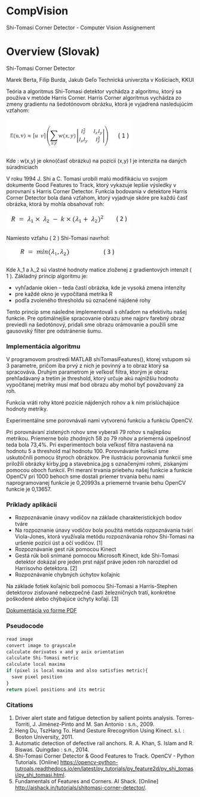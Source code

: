 # CompVision
Shi-Tomasi Corner Detector - Computer Vision Assignement

# Overview (Slovak)
Shi-Tomasi Corner Detector

Marek Berta, Filip Burda, Jakub Geľo
Technická univerzita v Košiciach, KKUI
 
Teória a algoritmus
Shi-Tomasi detektor vychádza z algoritmu, ktorý sa používa v metóde Harris Corner. Harris Corner algoritmus vychádza zo zmeny gradientu na šedotónovom obrázku, ktorá je vyjadrená nasledujúcim vzťahom:

![prva rovnica](https://github.com/marcoBS335/CompVision/blob/master/images/prva_rov.jpg?raw=true)

Kde :
	w(x,y) je okno(časť obrázku) na pozícii (x,y)
	I je intenzita na daných súradniciach


V roku 1994 J. Shi a C. Tomasi urobili malú modifikáciu vo svojom dokumente Good Features to Track, ktorý vykazuje lepšie výsledky v porovnaní s Harris Corner Detector. Funkcia bodovania v detektore Harris Corner Detector bola daná vzťahom, ktorý vyjadruje skóre pre každú časť obrázka, ktorá by mohla obsahovať roh:

![druha rovnica](https://github.com/marcoBS335/CompVision/blob/master/images/druha_rov.jpg?raw=true)

Namiesto vzťahu ( 2 ) Shi-Tomasi navrhol:

![tretia rovnica](https://github.com/marcoBS335/CompVision/blob/master/images/tretia_rov.jpg?raw=true)

Kde λ_1 a λ_2 sú vlastné hodnoty matice zloženej z gradientových intenzít ( 1 ).
Základný princíp algoritmu je: 
* vyhľadanie okien – teda častí obrázka, kde je vysoká zmena intenzity
* pre každé okno je vypočítaná metrika R
* podľa zvoleného thresholdu sú označené nájdené rohy

Tento princíp sme následne implementovali s ohľadom na efektivitu našej funkcie. Pre optimálnejšie spracovanie obrazu sme najprv farebný obraz previedli na šedotónový, pridali sme obrazu orámovanie a použili sme gausovský filter pre odstránenie šumu.
### Implementácia algoritmu
V programovom prostredí MATLAB shiTomasiFeatures(), ktorej vstupom sú 3 parametre, pričom iba prvý z nich je povinný a to obraz ktorý sa spracováva. Druhým parametrom je veľkosť filtra, ktorým je obraz prehľadávaný a tretím je threshold, ktorý určuje akú najnižšiu hodnotu vypočítanej metriky musí mať bod obrazu aby mohol byť považovaný za roh.

Funkcia vráti rohy ktoré pozície nájdených rohov a k nim prislúchajúce hodnoty metriky.

Experimentálne sme porovnávali nami vytvorenú funkciu a funkciu OpenCV. 
 

Pri porovnávaní zistených rohov sme vyberali 79 rohov s najlepšou metrikou. Priemerne bolo zhodných 58 zo 79 rohov a priemerná úspešnosť teda bola 73,4%. Pri experimentoch bola veľkosť filtra nastavená na hodnotu 5 a threshold mal hodnotu 100. Porovnávanie funkcií sme uskutočnili pomocu štyroch obrázkov. Pre ilustráciu porovnania funkcií sme priložili obrázky kirby.jpg a stavebnica.jpg s označenými rohmi, získanými pomocou oboch funkcií.
Pri meraní trvania priebehu našej funkcie a funkcie OpenCV pri 1000 behoch sme dostali priemer trvania behu nami naprogramovanej funkcie je 0,20993s a priemerné trvanie behu OpenCV funkcie je 0,13657.


### Príklady aplikácií

* Rozpoznávanie únavy vodičov na základe charakteristických bodov tváre
* Na rozpoznanie únavy vodičov bola použitá metóda rozpoznávania tvárí Viola-Jones, ktorá využívala metódu rozpoznávania rohov Shi-Tomasi  na uršenie pozícií úst a očí vodičov. [1]
* Rozpoznávanie gest rúk pomocou Kinect 
* Gestá rúk boli snímané pomocou Microsoft Kinect, kde Shi-Tomasi detektor dokázal pre jeden prst nájsť práve jeden roh narozdiel od Harrisovho detektora. [2]
* Rozpoznávanie chybných úchytov koľajníc
 
Na základe fotiek koľajníc boli pomocou Shi-Tomasi a Harris-Stephen detektorov zisťované nebezpečné časti železničných tratí, konkrétne poškodené alebo chýbajúce úchyty koľají. [3]


[Dokumentácia vo forme PDF](https://github.com/marcoBS335/CompVision/blob/master/documentation.pdf)

### Pseudocode

```javascript
read image
convert image to grayscale
calculate derivates x and y axix orientation
calculate Shi-Tomasi metric 
calculate local maxima
if (pixel is local maxima and also satisfies metric){
  save pixel position
}
return pixel positions and its metric
```
### Citations
1. Driver alert state and fatigue detection by salient points analysis. Torres-Torriti, J. Jiménez-Pinto and M. San Antonio : s.n., 2009.
2. Heng Du, TszHang To. Hand Gesture Rrecognition Using Kinect. s.l. : Boston University, 2011.
3. Automatic detection of defective rail anchors. R. A. Khan, S. Islam and R. Biswas. Quingdao : s.n., 2014.
4. Shi-Tomasi Corner Detector & Good Features to Track. OpenCV - Python Tutorials. [Online] https://opencv-python-tutroals.readthedocs.io/en/latest/py_tutorials/py_feature2d/py_shi_tomasi/py_shi_tomasi.html.
5. Fundamentals of Features and Corners. AI Shack. [Online] http://aishack.in/tutorials/shitomasi-corner-detector/.